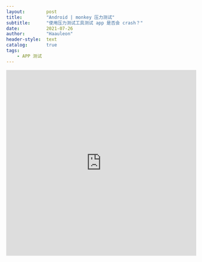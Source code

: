 ```yaml
---
layout:        post
title:         "Android | monkey 压力测试"
subtitle:      "使用压力测试工具测试 app 是否会 crash？"
date:          2021-07-26
author:        "Haauleon"
header-style:  text
catalog:       true
tags:
    - APP 测试
---
```



<iframe height=498 width=510 src='https://player.youku.com/embed/XNTE4NjE0MTM1Mg==' frameborder=0 'allowfullscreen'></iframe>